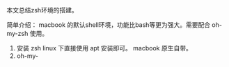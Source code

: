 本文总结zsh环境的搭建。

简单介绍： macbook 的默认shell环境，功能比bash等更为强大。需要配合 oh-my-zsh 使用。

1. 安装 zsh
    linux 下直接使用 apt 安装即可。
    macbook 原生自带。
2. oh-my-